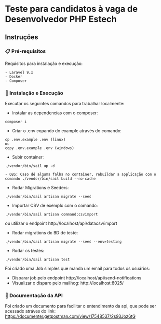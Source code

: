 
#  Teste para candidatos à vaga de Desenvolvedor PHP Estech

##  Instruções

### 📋 Pré-requisitos

Requisitos para instalação e execução:

```
- Laravel 9.x
- Docker
- Composer
```

### 🔧 Instalação e Execução

Executar os seguintes comandos para trabalhar localmente:

- Instalar as dependencias com o composer:
```
composer i
```
- Criar o .env copando do example através do comando: 
```
cp .env.example .env (linux)
ou
copy .env.example .env (windows)
```
- Subir container:
```
./vendor/bin/sail up -d
```
    - OBS: Caso dê alguma falha no container, rebuildar a applicação com o comando ./vendor/bin/sail build --no-cache
- Rodar Migrations e Seeders: 
```
./vendor/bin/sail artisan migrate --seed
```
- Importar CSV de exemplo com o comando: 
```
./vendor/bin/sail artisan command:csvimport 
```
ou utilizar o endpoint http://localhost/api/datacsv/import
- Rodar migrations do BD de teste: 
```
./vendor/bin/sail artisan migrate --seed --env=testing
```
- Rodar os testes: 
```
./vendor/bin/sail artisan test
```

Foi criado uma Job simples que manda um email para todos os usuários:
- Disparar job pelo endpoint http://localhost/api/send-notifications
- Visualizar o disparo pelo mailhog: http://localhost:8025/

### 🔧 Documentação da API

Foi criado um documento para facilitar o entendimento da api, que pode ser acessado atráves do link: 
https://documenter.getpostman.com/view/17548537/2s93Joz6tG